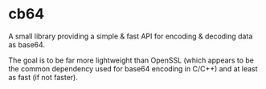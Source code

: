# cb64
A small library providing a simple & fast API for encoding & decoding data as base64.

The goal is to be far more lightweight than OpenSSL (which appears to be the common dependency used for base64 encoding in C/C++) and at least as fast (if not faster).
